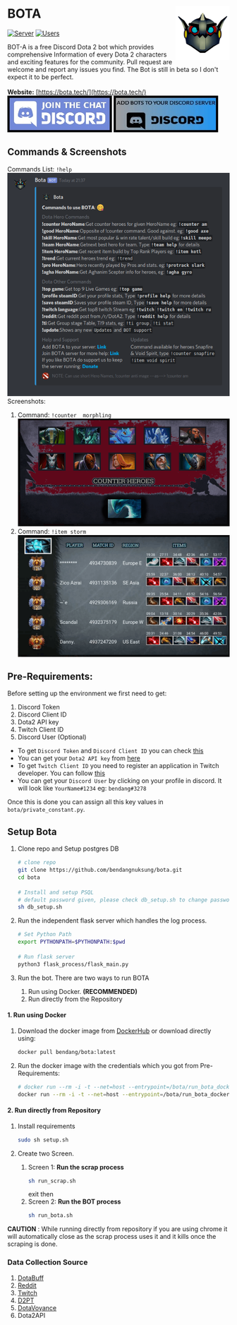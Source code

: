 # BOTA<img align="right" src="/github_images/bota.png"/>
[![Server](https://img.shields.io/badge/dynamic/json?url=http://bota.tech:5000/getstat&label=Discord%20Servers&query=$.n_servers&color=green)](https://discordapp.com/api/oauth2/authorize?client_id=501100945405378562&permissions=388176&scope=bot)
[![Users](https://img.shields.io/badge/dynamic/json?url=http://bota.tech:5000/getstat&label=Unique%20Users&query=$.n_users&color=success)](https://discordapp.com/api/oauth2/authorize?client_id=501100945405378562&permissions=388176&scope=bot)

BOT-A is a free Discord Dota 2 bot which provides comprehensive Information of every Dota 2 characters and exciting features for the community. Pull request are welcome and report any issues you find. The Bot is still in beta so I don't expect it to be perfect. <br/>  
**Website:** [https://bota.tech/](https://bota.tech/)<br/>
[![Join Bota Server](/github_images/join_server.jpg)](https://discord.gg/a7QYPWd)  [![Add Bota to your server](/github_images/add_bot.jpg)](https://discordapp.com/api/oauth2/authorize?client_id=501100945405378562&permissions=388176&scope=bot)

## Commands & Screenshots
Commands List: `!help`  
  ![help](/github_images/commands.png)
Screenshots:
1. Command:  `!counter  morphling`  ![counter morphling](/github_images/counter.png)
2. Command:  `!item storm` ![item storm](/github_images/item.png)


## Pre-Requirements:
Before setting up the environment we first need to get:
1. Discord Token
2. Discord Client ID
3. Dota2 API key
4. Twitch Client ID
5. Discord User (Optional)

* To get `Discord Token` and `Discord Client ID` you can check [this](http://github.com/reactiflux/discord-irc/wiki/Creating-a-discord-bot-&-getting-a-token)
* You can get your  `Dota2 API key` from [here](https://steamcommunity.com/dev/apikey)
* To get `Twitch Client ID` you need to register an application in Twitch developer. You can follow [this](https://dev.twitch.tv/docs/v5#getting-a-client-id) 
* You can get your `Discord User` by clicking on your profile in discord. It will look like `YourName#1234` eg: `bendang#3278`

Once this is done you can assign all this key values in `bota/private_constant.py`.


## Setup Bota
1. Clone repo and Setup postgres DB  
    ```bash
    # clone repo
    git clone https://github.com/bendangnuksung/bota.git
    cd bota
    
    # Install and setup PSQL
    # default password given, please check db_setup.sh to change password
    sh db_setup.sh
    ```

1. Run the independent flask server which handles the log process.   
      ```bash
      # Set Python Path
      export PYTHONPATH=$PYTHONPATH:$pwd

      # Run flask server
      python3 flask_process/flask_main.py
      ```

3. Run the bot. There are two ways to run BOTA
    1. Run using Docker. **(RECOMMENDED)**
    2. Run directly from the Repository

#### 1. Run using Docker
1. Download the docker image from [DockerHub](https://hub.docker.com/repository/docker/bendang/bota) or download directly using:
   ```bash
   docker pull bendang/bota:latest
   ```
2. Run the docker image with the credentials which you got from Pre-Requirements:
   ```bash
   # docker run --rm -i -t --net=host --entrypoint=/bota/run_bota_docker.sh bendang/bota:latest "DISCORD_TOKEN" "DISCORD_CLIENT_ID" "DOTA2_API_KEY" "ADMIN_ID" "TWITCH_CLIENT_IDS" "LOG_PROCESS_IP_ADDRESS"
   docker run --rm -i -t --net=host --entrypoint=/bota/run_bota_docker.sh bendang/bota:latest 1234 ABCD 6789 YOU#67 FGHI http://0.0.0.0:5000
   ```
   
#### 2. Run directly from Repository
1. Install requirements 
    ```bash
    sudo sh setup.sh
    ```

2. Create two Screen.
   1. Screen 1: **Run the scrap process**
      ```bash
      sh run_scrap.sh
      ```
      exit then
   2. Screen 2: **Run the BOT process** 
      ```bash
      sh run_bota.sh
      ```

**CAUTION** : While running directly from repository if you are using chrome it will automatically close as the scrap process uses it and it kills once the scraping is done.


### Data Collection Source
1. [DotaBuff](https://www.dotabuff.com/)
2. [Reddit](https://www.reddit.com/r/DotA2/)
3. [Twitch](https://www.twitch.tv/)
4. [D2PT](http://www.dota2protracker.com/)
5. [DotaVoyance](http://dotavoyance.com/)
6. Dota2API
